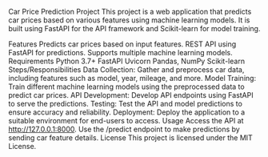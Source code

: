 Car Price Prediction Project
This project is a web application that predicts car prices based on various features using machine learning models. It is built using FastAPI for the API framework and Scikit-learn for model training.

Features
Predicts car prices based on input features.
REST API using FastAPI for predictions.
Supports multiple machine learning models.
Requirements
Python 3.7+
FastAPI
Uvicorn
Pandas, NumPy
Scikit-learn
Steps/Responsibilities
Data Collection: Gather and preprocess car data, including features such as model, year, mileage, and more.
Model Training: Train different machine learning models using the preprocessed data to predict car prices.
API Development: Develop API endpoints using FastAPI to serve the predictions.
Testing: Test the API and model predictions to ensure accuracy and reliability.
Deployment: Deploy the application to a suitable environment for end-users to access.
Usage
Access the API at http://127.0.0.1:8000.
Use the /predict endpoint to make predictions by sending car feature details.
License
This project is licensed under the MIT License.
